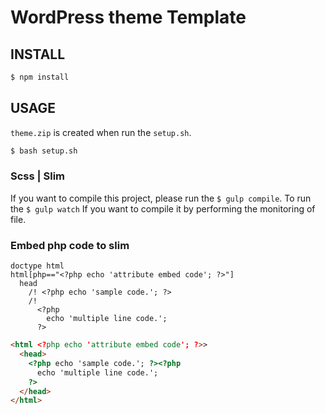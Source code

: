 WordPress theme Template
=====

## INSTALL

```sh
$ npm install
```

## USAGE

``theme.zip`` is created when run the ``setup.sh``.

```sh
$ bash setup.sh
```

### Scss | Slim

If you want to compile this project, please run the ``$ gulp compile``.
To run the ``$ gulp watch`` If you want to compile it by performing the monitoring of file.

### Embed php code to slim

```slim
doctype html
html[php=="<?php echo 'attribute embed code'; ?>"]
  head
    /! <?php echo 'sample code.'; ?>
    /!
      <?php
        echo 'multiple line code.';
      ?>
```

```html
<html <?php echo 'attribute embed code'; ?>>
  <head>
    <?php echo 'sample code.'; ?><?php
      echo 'multiple line code.';
    ?>
  </head>
</html>
```
